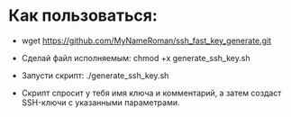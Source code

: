 # Как пользоваться:

* wget https://github.com/MyNameRoman/ssh_fast_key_generate.git
  
* Сделай файл исполняемым: chmod +x generate_ssh_key.sh
  
* Запусти скрипт: ./generate_ssh_key.sh
* Скрипт спросит у тебя имя ключа и комментарий, а затем создаст SSH-ключи с указанными параметрами.
